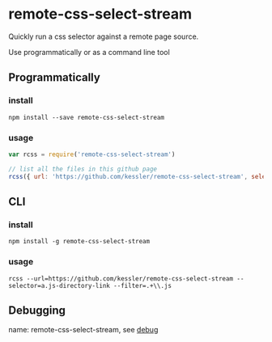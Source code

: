 # remote-css-select-stream
Quickly run a css selector against a remote page source.

Use programmatically or as a command line tool

## Programmatically

### install
```
npm install --save remote-css-select-stream
```

### usage
```javascript
var rcss = require('remote-css-select-stream')

// list all the files in this github page
rcss({ url: 'https://github.com/kessler/remote-css-select-stream', selector: 'a.js-directory-link', filter: '.+\\.js'}).pipe(process.stdout)
```

## CLI

### install
```
npm install -g remote-css-select-stream
```

### usage
```
rcss --url=https://github.com/kessler/remote-css-select-stream --selector=a.js-directory-link --filter=.+\\.js
```

## Debugging
name: remote-css-select-stream, see [debug](https://github.com/tj/debug)

